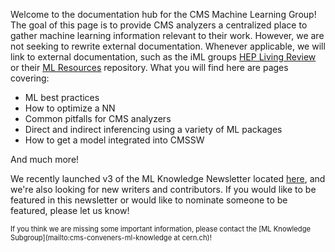 Welcome to the documentation hub for the CMS Machine Learning Group! The goal of this page is to provide CMS analyzers a centralized place to gather machine learning information relevant to their work. However, we are not seeking to rewrite external documentation. Whenever applicable, we will link to external documentation, such as the iML groups [HEP Living Review](https://iml-wg.github.io/HEPML-LivingReview/) or their [ML Resources](https://github.com/iml-wg/HEP-ML-Resources) repository. What you will find here are pages covering:

  - ML best practices
  - How to optimize a NN
  - Common pitfalls for CMS analyzers
  - Direct and indirect inferencing using a variety of ML packages
  - How to get a model integrated into CMSSW

And much more!

We recently launched v3 of the ML Knowledge Newsletter located [here](newsletter/newsletters.md), and we're also looking for new writers and contributors. If you would like to be featured in this newsletter or would like to nominate someone to be featured, please let us know!

<span style="font-size:0.8em">If you think we are missing some important information, please contact the [ML Knowledge Subgroup](mailto:cms-conveners-ml-knowledge at cern.ch)!</span>
